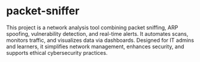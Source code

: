 # packet-sniffer
This project is a network analysis tool combining packet sniffing, ARP spoofing, vulnerability detection, and real-time alerts. It automates scans, monitors traffic, and visualizes data via dashboards. Designed for IT admins and learners, it simplifies network management, enhances security, and supports ethical cybersecurity practices.
